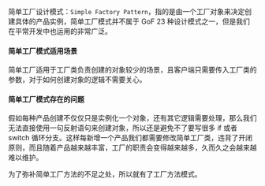 简单工厂设计模式：`Simple Factory Pattern`，指的是由一个工厂对象来决定创建具体的产品实例，简单工厂模式并不属于 GoF 23 种设计模式之一，但是我们在平常开发中也运用的非常广泛。

#### 简单工厂模式适用场景

简单工厂适用于工厂类负责创建的对象较少的场景，且客户端只需要传入工厂类的参数，对于如何创建对象的逻辑不需要关心。

#### 简单工厂模式存在的问题

假如每种产品创建不仅仅只是实例化一个对象，还有其它逻辑需要处理，那么我们无法直接使用一句反射语句来创建对象，所以还是避免不了要写很多 if 或者 switch 循环分支。这样每新增一个产品我们都需要修改简单工厂类，违背了开闭原则，而且随着产品越来越丰富，工厂的职责会变得越来越多，久而久之会越来越难以维护。

为了弥补简单工厂方法的不足之处，所以就有了工厂方法模式。